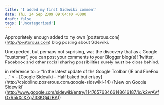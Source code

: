 ```yaml
---
title: 'I added my first Sidewiki comment'
date: Thu, 24 Sep 2009 09:04:00 +0000
draft: false
tags: ['Uncategorised']
---
```


Appropriately enough added to my own \[posterous.com\](http://posterous.com) blog posting about Sidewiki.

Unexpected, but perhaps not suprising, was the discovery that as a Google “customer”, you can post your comments to your Blogger blog(s)! Twitter, Facebook and other social sharing possibilities surely must be close behind.

in reference to: > “In the latest update of the Google Toolbar (IE and FireFox …” > - \[Google Sidewiki – Half baked but crispy\](http://cpjobling.posterous.com/google-sidewiki-14) (\[view on Google Sidewiki\](http://www.google.com/sidewiki/entry/114765763466148616187/id/k2vrAVfGxR5kXoXZgZ33KGj4zBA))